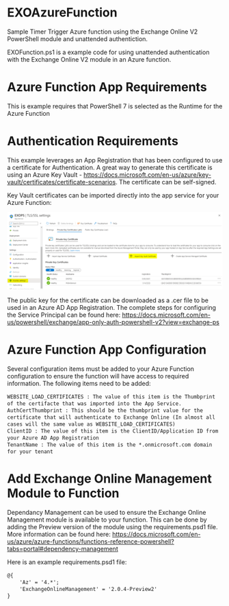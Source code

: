# EXOAzureFunction
Sample Timer Trigger Azure function using the Exchange Online V2 PowerShell module and unattended authentiction.

EXOFunction.ps1 is a example code for using unattended authentication with the Exchange Online V2 module in an Azure function.

# Azure Function App Requirements

This is example requires that PowerShell 7 is selected as the Runtime for the Azure Function

# Authentication Requirements

This example leverages an App Registration that has been configured to use a certificate for Authentication. A great way to generate this certificate is using an Azure Key Vault - https://docs.microsoft.com/en-us/azure/key-vault/certificates/certificate-scenarios. The certificate can be self-signed.

Key Vault certificates can be imported directly into the app service for your Azure Function:

![ImportCertificate.png](Documentation/ImportCertificate.png)

The public key for the certificate can be downloaded as a .cer file to be used in an Azure AD App Registration. The complete steps for configuring the Service Principal can be found here: https://docs.microsoft.com/en-us/powershell/exchange/app-only-auth-powershell-v2?view=exchange-ps

# Azure Function App Configuration

Several configuration items must be added to your Azure Function configuration to ensure the function will have access to required information. The following items need to be added:

    WEBSITE_LOAD_CERTIFICATES : The value of this item is the Thumbprint of the certifacte that was imported into the App Service.
    AuthCertThumbprint : This should be the thumbprint value for the certificate that will authenticate to Exchange Online (In almost all cases will the same value as WEBSITE_LOAD_CERTIFICATES)
    ClientID : The value of this item is the ClientID/Application ID from your Azure AD App Registration
    TenantName : The value of this item is the *.onmicrosoft.com domain for your tenant

# Add Exchange Online Management Module to Function

Dependancy Management can be used to ensure the Exchange Online Management module is available to your function. This can be done by adding the Preview version of the module using the requirements.psd1 file. More information can be found here: https://docs.microsoft.com/en-us/azure/azure-functions/functions-reference-powershell?tabs=portal#dependency-management

Here is an example requirements.psd1 file:


    @{
        'Az' = '4.*';
        'ExchangeOnlineManagement' = '2.0.4-Preview2'
    }

